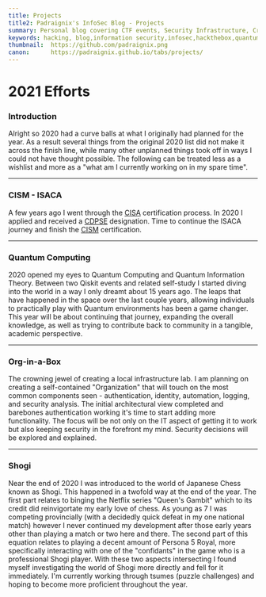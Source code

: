 ```yaml
---
title: Projects
title2: Padraignix's InfoSec Blog - Projects
summary: Personal blog covering CTF events, Security Infrastructure, Cryptography, Emulator development, Quantum Technology and related adventures
keywords: hacking, blog,information security,infosec,hackthebox,quantum computing,quantum technology,emulation,emulators,reverse engineering
thumbnail:  https://github.com/padraignix.png
canon:      https://padraignix.github.io/tabs/projects/
---
```


# 2021 Efforts

### Introduction

Alright so 2020 had a curve balls at what I originally had planned for the year. As a result several things from the original 2020 list did not make it across the finish line, while many other unplanned things took off in ways I could not have thought possible. The following can be treated less as a wishlist and more as a "what am I currently working on in my spare time".

---

### CISM - ISACA

A few years ago I went through the [CISA](https://www.isaca.org/credentialing/cisa) certification process. In 2020 I applied and received a [CDPSE](https://www.isaca.org/credentialing/certified-data-privacy-solutions-engineer) designation. Time to continue the ISACA journey and finish the [CISM](https://www.isaca.org/credentialing/cism) certification. 

---

### Quantum Computing

2020 opened my eyes to Quantum Computing and Quantum Information Theory. Between two Qiskit events and related self-study I started diving into the world in a way I only dreamt about 15 years ago. The leaps that have happened in the space over the last couple years, allowing individuals to practically play with Quantum environments has been a game changer. This year will be about continuing that journey, expanding the overall knowledge, as well as trying to contribute back to community in a tangible, academic perspective.

---

### Org-in-a-Box

The crowning jewel of creating a local infrastructure lab. I am planning on creating a self-contained "Organization" that will touch on the most common components seen - authentication, identity, automation, logging, and security analysis. The initial architectural view completed and barebones authentication working it's time to start adding more functionality. The focus will be not only on the IT aspect of getting it to work but also keeping security in the forefront my mind. Security decisions will be explored and explained.  

---

### Shogi

Near the end of 2020 I was introduced to the world of Japanese Chess known as Shogi. This happened in a twofold way at the end of the year. The first part relates to binging the Netflix series "Queen's Gambit" which to its credit did reinvigortate my early love of chess. As young as 7 I was competing provincially (with a decidedly quick defeat in my one national match) however I never continued my development after those early years other than playing a match or two here and there. The second part of this equation relates to playing a decent amount of Persona 5 Royal, more specifically interacting with one of the "confidants" in the game who is a professional Shogi player. With these two aspects intersecting I found myself investigating the world of Shogi more directly and fell for it immediately. I'm currently working through tsumes (puzzle challenges) and hoping to become more proficient throughout the year.
